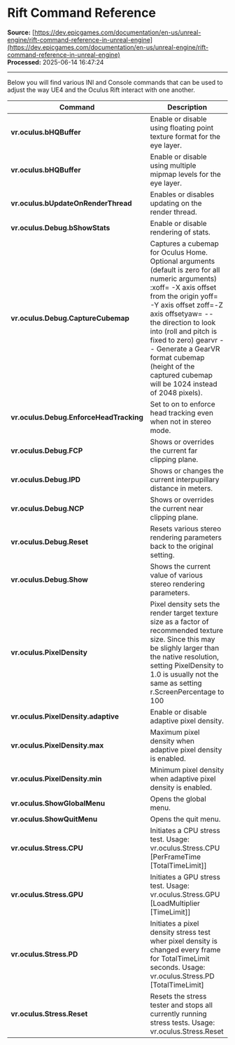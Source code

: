 # Rift Command Reference

**Source:** [https://dev.epicgames.com/documentation/en-us/unreal-engine/rift-command-reference-in-unreal-engine](https://dev.epicgames.com/documentation/en-us/unreal-engine/rift-command-reference-in-unreal-engine)  
**Processed:** 2025-06-14 16:47:24

---

Below you will find various INI and Console commands that can be used to adjust the way UE4 and the Oculus Rift interact with one another.

| Command | Description |
| --- | --- |
| **vr.oculus.bHQBuffer** | Enable or disable using floating point texture format for the eye layer. |
| **vr.oculus.bHQBuffer** | Enable or disable using multiple mipmap levels for the eye layer. |
| **vr.oculus.bUpdateOnRenderThread** | Enables or disables updating on the render thread. |
| **vr.oculus.Debug.bShowStats** | Enable or disable rendering of stats. |
| **vr.oculus.Debug.CaptureCubemap** | Captures a cubemap for Oculus Home. Optional arguments (default is zero for all numeric arguments) :xoff= -X axis offset from the origin yoff= -Y axis offset zoff=-Z axis offsetyaw= -- the direction to look into (roll and pitch is fixed to zero) gearvr -- Generate a GearVR format cubemap (height of the captured cubemap will be 1024 instead of 2048 pixels). |
| **vr.oculus.Debug.EnforceHeadTracking** | Set to on to enforce head tracking even when not in stereo mode. |
| **vr.oculus.Debug.FCP** | Shows or overrides the current far clipping plane. |
| **vr.oculus.Debug.IPD** | Shows or changes the current interpupillary distance in meters. |
| **vr.oculus.Debug.NCP** | Shows or overrides the current near clipping plane. |
| **vr.oculus.Debug.Reset** | Resets various stereo rendering parameters back to the original setting. |
| **vr.oculus.Debug.Show** | Shows the current value of various stereo rendering parameters. |
| **vr.oculus.PixelDensity** | Pixel density sets the render target texture size as a factor of recommended texture size. Since this may be slighly larger than the native resolution, setting PixelDensity to 1.0 is usually not the same as setting r.ScreenPercentage to 100 |
| **vr.oculus.PixelDensity.adaptive** | Enable or disable adaptive pixel density. |
| **vr.oculus.PixelDensity.max** | Maximum pixel density when adaptive pixel density is enabled. |
| **vr.oculus.PixelDensity.min** | Minimum pixel density when adaptive pixel density is enabled. |
| **vr.oculus.ShowGlobalMenu** | Opens the global menu. |
| **vr.oculus.ShowQuitMenu** | Opens the quit menu. |
| **vr.oculus.Stress.CPU** | Initiates a CPU stress test. Usage: vr.oculus.Stress.CPU \[PerFrameTime \[TotalTimeLimit\]\] |
| **vr.oculus.Stress.GPU** | Initiates a GPU stress test. Usage: vr.oculus.Stress.GPU \[LoadMultiplier \[TimeLimit\]\] |
| **vr.oculus.Stress.PD** | Initiates a pixel density stress test wher pixel density is changed every frame for TotalTimeLimit seconds. Usage: vr.oculus.Stress.PD \[TotalTimeLimit\] |
| **vr.oculus.Stress.Reset** | Resets the stress tester and stops all currently running stress tests. Usage: vr.oculus.Stress.Reset |